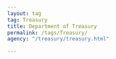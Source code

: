 ```yaml
---
layout: tag
tag: Treasury
title: Department of Treasury
permalink: /tags/Treasury/
agency: "/treasury/treasury.html"

---
```

